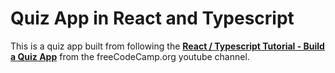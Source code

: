 # Quiz App in React and Typescript

This is a quiz app built from following the [__React / Typescript Tutorial - Build a Quiz App__](https://www.youtube.com/watch?v=F2JCjVSZlG0&list=PL41PQx5PPbt6OheJQkg-QNROfx9j75MuR&index=1) from the freeCodeCamp.org youtube channel.

